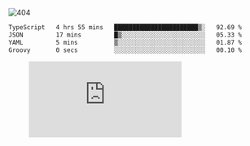 ![404](https://user-images.githubusercontent.com/378023/89412096-6f759d80-d761-11ea-8c57-84b30ef3f2b1.png)

<!--START_SECTION:waka-->

```txt
TypeScript   4 hrs 55 mins   ███████████████████████▒░   92.69 %
JSON         17 mins         █▒░░░░░░░░░░░░░░░░░░░░░░░   05.33 %
YAML         5 mins          ▒░░░░░░░░░░░░░░░░░░░░░░░░   01.87 %
Groovy       0 secs          ░░░░░░░░░░░░░░░░░░░░░░░░░   00.10 %
```

<!--END_SECTION:waka-->
<figure><embed src="https://wakatime.com/share/@018b853e-267a-435d-a858-33e2b098b9d7/f3c3aa68-553a-4373-a9f9-2d456f62f780.svg"></embed></figure>
